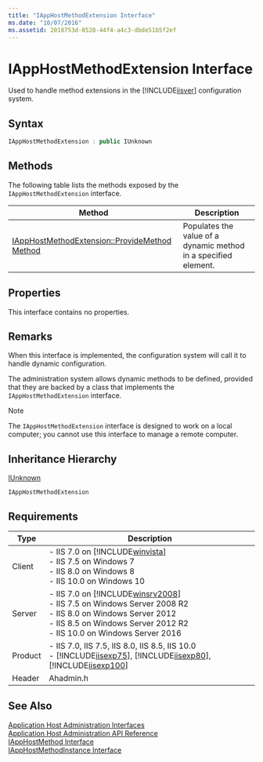 ```yaml
---
title: "IAppHostMethodExtension Interface"
ms.date: "10/07/2016"
ms.assetid: 2018753d-8528-44f4-a4c3-dbde51b5f2ef
---
```

# IAppHostMethodExtension Interface
Used to handle method extensions in the [!INCLUDE[iisver](../../wmi-provider/includes/iisver-md.md)] configuration system.  
  
## Syntax  
  
```cpp  
IAppHostMethodExtension : public IUnknown  
```  
  
## Methods  
 The following table lists the methods exposed by the `IAppHostMethodExtension` interface.  
  
|Method|Description|  
|------------|-----------------|  
|[IAppHostMethodExtension::ProvideMethod Method](../../web-development-reference\native-code-api-reference/iapphostmethodextension-providemethod-method.md)|Populates the value of a dynamic method in a specified element.|  
  
## Properties  
 This interface contains no properties.  
  
## Remarks  
 When this interface is implemented, the configuration system will call it to handle dynamic configuration.  
  
 The administration system allows dynamic methods to be defined, provided that they are backed by a class that implements the `IAppHostMethodExtension` interface.  
  
> [!NOTE]
>  The `IAppHostMethodExtension` interface is designed to work on a local computer; you cannot use this interface to manage a remote computer.  
  
## Inheritance Hierarchy  
 [IUnknown](http://go.microsoft.com/fwlink/?LinkId=55951)  
  
 `IAppHostMethodExtension`  
  
## Requirements  
  
|Type|Description|  
|----------|-----------------|  
|Client|-   IIS 7.0 on [!INCLUDE[winvista](../../wmi-provider/includes/winvista-md.md)]<br />-   IIS 7.5 on Windows 7<br />-   IIS 8.0 on Windows 8<br />-   IIS 10.0 on Windows 10|  
|Server|-   IIS 7.0 on [!INCLUDE[winsrv2008](../../wmi-provider/includes/winsrv2008-md.md)]<br />-   IIS 7.5 on Windows Server 2008 R2<br />-   IIS 8.0 on Windows Server 2012<br />-   IIS 8.5 on Windows Server 2012 R2<br />-   IIS 10.0 on Windows Server 2016|  
|Product|-   IIS 7.0, IIS 7.5, IIS 8.0, IIS 8.5, IIS 10.0<br />-   [!INCLUDE[iisexp75](../../web-development-reference/native-code-api-reference/includes/iisexp75-md.md)], [!INCLUDE[iisexp80](../../web-development-reference/native-code-api-reference/includes/iisexp80-md.md)], [!INCLUDE[iisexp100](../../web-development-reference/native-code-api-reference/includes/iisexp100-md.md)]|  
|Header|Ahadmin.h|  
  
## See Also  
 [Application Host Administration Interfaces](../../web-development-reference\native-code-api-reference/application-host-administration-interfaces.md)   
 [Application Host Administration API Reference](../../web-development-reference\native-code-api-reference/application-host-administration-api-reference.md)   
 [IAppHostMethod Interface](../../web-development-reference\native-code-api-reference/iapphostmethod-interface.md)   
 [IAppHostMethodInstance Interface](../../web-development-reference\native-code-api-reference/iapphostmethodinstance-interface.md)